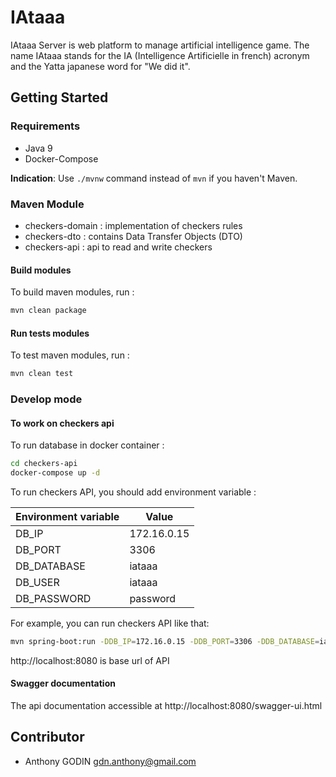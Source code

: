 # IAtaaa

IAtaaa Server is web platform to manage artificial intelligence game. The name IAtaaa stands for the IA (Intelligence Artificielle in french) acronym and the Yatta japanese word for "We did it".

## Getting Started
### Requirements
* Java 9
* Docker-Compose

**Indication**: Use `./mvnw` command instead of `mvn` if you haven't Maven.

### Maven Module
* checkers-domain : implementation of checkers rules
* checkers-dto : contains Data Transfer Objects (DTO)
* checkers-api : api to read and write checkers

#### Build modules
To build maven modules, run :
```sh
mvn clean package
```

#### Run tests modules
To test maven modules, run :
```sh
mvn clean test
```

### Develop mode
#### To work on checkers api
To run database in docker container :
```sh
cd checkers-api
docker-compose up -d
```
To run checkers API, you should add environment variable :

Environment variable | Value
------ | ------ 
DB_IP | 172.16.0.15 |
DB_PORT | 3306 |
DB_DATABASE | iataaa |
DB_USER | iataaa |
DB_PASSWORD | password |

For example, you can run checkers API like that:
```sh
mvn spring-boot:run -DDB_IP=172.16.0.15 -DDB_PORT=3306 -DDB_DATABASE=iataaa -DDB_USER=iataaa -DDB_PASSWORD=password
```
http://localhost:8080 is base url of API

#### Swagger documentation
The api documentation accessible at http://localhost:8080/swagger-ui.html


## Contributor
* Anthony GODIN <gdn.anthony@gmail.com>
